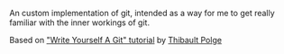 An custom implementation of git, intended as a way for me to get really familiar with the inner workings of git.

Based on ["Write Yourself A Git" tutorial](https://wyag.thb.lt/) by [Thibault Polge](https://github.com/thblt/)
